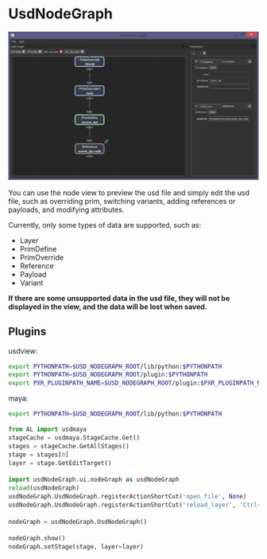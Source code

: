 # UsdNodeGraph

![screenshot01](screenshot/screenshot01.png)

You can use the node view to preview the usd file and simply edit the usd file, such as overriding prim, switching variants, adding references or payloads, and modifying attributes.

Currently, only some types of data are supported, such as:
+ Layer
+ PrimDefine
+ PrimOverride
+ Reference
+ Payload
+ Variant

**If there are some unsupported data in the usd file, they will not be displayed in the view, and the data will be lost when saved.**

## Plugins

usdview:
```bash
export PYTHONPATH=$USD_NODEGRAPH_ROOT/lib/python:$PYTHONPATH
export PYTHONPATH=$USD_NODEGRAPH_ROOT/plugin:$PYTHONPATH
export PXR_PLUGINPATH_NAME=$USD_NODEGRAPH_ROOT/plugin:$PXR_PLUGINPATH_NAME
```

maya:
```bash
export PYTHONPATH=$USD_NODEGRAPH_ROOT/lib/python:$PYTHONPATH
```

```python
from AL import usdmaya
stageCache = usdmaya.StageCache.Get()
stages = stageCache.GetAllStages()
stage = stages[0]
layer = stage.GetEditTarget()

import usdNodeGraph.ui.nodeGraph as usdNodeGraph
reload(usdNodeGraph)
usdNodeGraph.UsdNodeGraph.registerActionShortCut('open_file', None)
usdNodeGraph.UsdNodeGraph.registerActionShortCut('reload_layer', 'Ctrl+R')

nodeGraph = usdNodeGraph.UsdNodeGraph()

nodeGraph.show()
nodeGraph.setStage(stage, layer=layer)
```


